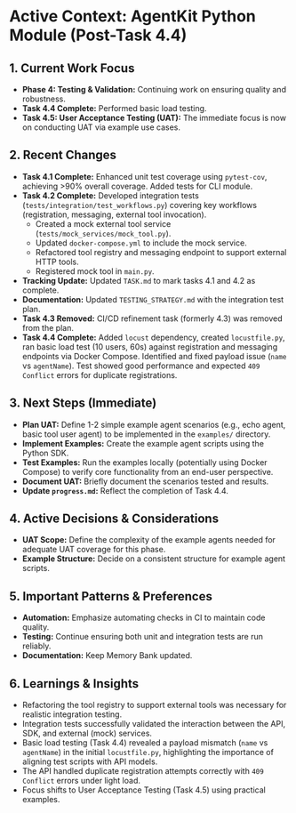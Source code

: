 # Active Context: AgentKit Python Module (Post-Task 4.4)

## 1. Current Work Focus

-   **Phase 4: Testing & Validation:** Continuing work on ensuring quality and robustness.
-   **Task 4.4 Complete:** Performed basic load testing.
-   **Task 4.5: User Acceptance Testing (UAT):** The immediate focus is now on conducting UAT via example use cases.

## 2. Recent Changes

-   **Task 4.1 Complete:** Enhanced unit test coverage using `pytest-cov`, achieving >90% overall coverage. Added tests for CLI module.
-   **Task 4.2 Complete:** Developed integration tests (`tests/integration/test_workflows.py`) covering key workflows (registration, messaging, external tool invocation).
    -   Created a mock external tool service (`tests/mock_services/mock_tool.py`).
    -   Updated `docker-compose.yml` to include the mock service.
    -   Refactored tool registry and messaging endpoint to support external HTTP tools.
    -   Registered mock tool in `main.py`.
-   **Tracking Update:** Updated `TASK.md` to mark tasks 4.1 and 4.2 as complete.
-   **Documentation:** Updated `TESTING_STRATEGY.md` with the integration test plan.
-   **Task 4.3 Removed:** CI/CD refinement task (formerly 4.3) was removed from the plan.
-   **Task 4.4 Complete:** Added `locust` dependency, created `locustfile.py`, ran basic load test (10 users, 60s) against registration and messaging endpoints via Docker Compose. Identified and fixed payload issue (`name` vs `agentName`). Test showed good performance and expected `409 Conflict` errors for duplicate registrations.

## 3. Next Steps (Immediate)

-   **Plan UAT:** Define 1-2 simple example agent scenarios (e.g., echo agent, basic tool user agent) to be implemented in the `examples/` directory.
-   **Implement Examples:** Create the example agent scripts using the Python SDK.
-   **Test Examples:** Run the examples locally (potentially using Docker Compose) to verify core functionality from an end-user perspective.
-   **Document UAT:** Briefly document the scenarios tested and results.
-   **Update `progress.md`:** Reflect the completion of Task 4.4.

## 4. Active Decisions & Considerations

-   **UAT Scope:** Define the complexity of the example agents needed for adequate UAT coverage for this phase.
-   **Example Structure:** Decide on a consistent structure for example agent scripts.

## 5. Important Patterns & Preferences

-   **Automation:** Emphasize automating checks in CI to maintain code quality.
-   **Testing:** Continue ensuring both unit and integration tests are run reliably.
-   **Documentation:** Keep Memory Bank updated.

## 6. Learnings & Insights

-   Refactoring the tool registry to support external tools was necessary for realistic integration testing.
-   Integration tests successfully validated the interaction between the API, SDK, and external (mock) services.
-   Basic load testing (Task 4.4) revealed a payload mismatch (`name` vs `agentName`) in the initial `locustfile.py`, highlighting the importance of aligning test scripts with API models.
-   The API handled duplicate registration attempts correctly with `409 Conflict` errors under light load.
-   Focus shifts to User Acceptance Testing (Task 4.5) using practical examples.